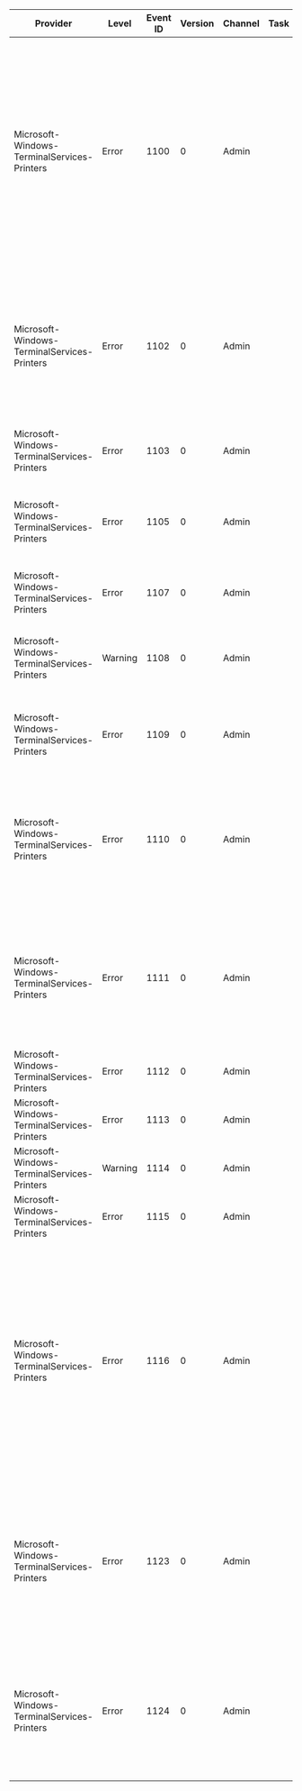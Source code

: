 Provider                                     |  Level    |  Event ID  |  Version  |  Channel  |  Task  |  Opcode  |  Keyword  |  Message
---------------------------------------------|-----------|------------|-----------|-----------|--------|----------|-----------|-----------------------------------------------------------------------------------------------------------------------------------------------------------------------------------------------------------------------------------
Microsoft-Windows-TerminalServices-Printers  |  Error    |  1100      |  0        |  Admin    |        |          |           |  TS RDPDR Device Redirection failed to initialise for a single user session {Param1}. Serial; Parallel; Printer and File System Redirection will be disabled. Look in the System event log for other related errors.
Microsoft-Windows-TerminalServices-Printers  |  Error    |  1102      |  0        |  Admin    |        |          |           |  Driver {Param1} required for printer {Param2} is not installed on the server. Contact the administrator to install the driver before you log in again.
Microsoft-Windows-TerminalServices-Printers  |  Error    |  1103      |  0        |  Admin    |        |          |           |
Microsoft-Windows-TerminalServices-Printers  |  Error    |  1105      |  0        |  Admin    |        |          |           |  Printer security information for the printer {Param1} could not be set.
Microsoft-Windows-TerminalServices-Printers  |  Error    |  1107      |  0        |  Admin    |        |          |           |  The printer {Param1} could not be deleted.
Microsoft-Windows-TerminalServices-Printers  |  Warning  |  1108      |  0        |  Admin    |        |          |           |  Configuration information for the {Param1} printer could not be restored.
Microsoft-Windows-TerminalServices-Printers  |  Error    |  1109      |  0        |  Admin    |        |          |           |  The {Param1} printer could not be set as the default printer.
Microsoft-Windows-TerminalServices-Printers  |  Error    |  1110      |  0        |  Admin    |        |          |           |  An error occurred during processing of {Param1}. The file might be corrupted. Run Setup again to reinstall the file.
Microsoft-Windows-TerminalServices-Printers  |  Error    |  1111      |  0        |  Admin    |        |          |           |  Driver {Param1} required for printer {Param2} is unknown. Contact the administrator to install the driver before you log in again.
Microsoft-Windows-TerminalServices-Printers  |  Error    |  1112      |  0        |  Admin    |        |          |           |
Microsoft-Windows-TerminalServices-Printers  |  Error    |  1113      |  0        |  Admin    |        |          |           |
Microsoft-Windows-TerminalServices-Printers  |  Warning  |  1114      |  0        |  Admin    |        |          |           |
Microsoft-Windows-TerminalServices-Printers  |  Error    |  1115      |  0        |  Admin    |        |          |           |
Microsoft-Windows-TerminalServices-Printers  |  Error    |  1116      |  0        |  Admin    |        |          |           |  The printer {Param1} cannot be redirected by using Remote Desktop Easy Print. The client computer may not have a version of the Remote Desktop Connection client or Microsoft .NET Framework installed that supports this driver.
Microsoft-Windows-TerminalServices-Printers  |  Error    |  1123      |  0        |  Admin    |        |          |           |  The Print Spooler failed to add the printer {Param1}; port {Param2} because of a port error. The Print Spooler will not try to add the printer again.
Microsoft-Windows-TerminalServices-Printers  |  Error    |  1124      |  0        |  Admin    |        |          |           |  The number of printers per session limit was reached. The following print queue was not created: Printer = {Param1}Port = {Param2}